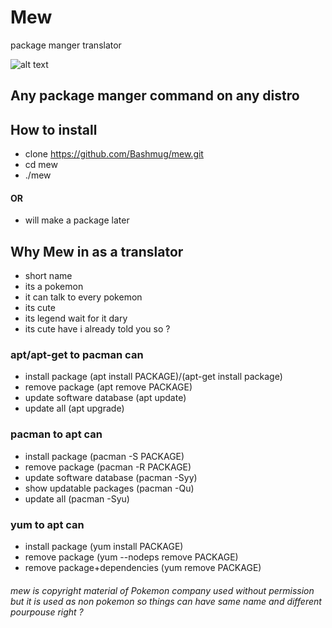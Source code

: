 # Mew
package manger translator

![alt text](https://github.com/Bashmug/mew/blob/master/graphics/logo.png "kind of a logo")

## Any package manger command on any distro

## How to install
 * clone https://github.com/Bashmug/mew.git
 * cd mew
 * ./mew
 #### OR
 * will make a package later

## Why Mew in as a translator
 * short name
 * its a pokemon
 * it can talk to every pokemon
 * its cute
 * its legend wait for it    dary
 * its cute have i already told you so ?

### apt/apt-get to pacman can
* install package (apt install PACKAGE)/(apt-get install package)
* remove package (apt remove PACKAGE)
* update software database (apt update)
* update all (apt upgrade)


### pacman to apt can
* install package (pacman -S PACKAGE)
* remove package (pacman -R PACKAGE)
* update software database (pacman -Syy)
* show updatable packages (pacman -Qu)
* update all (pacman -Syu)

### yum to apt can
* install package (yum install PACKAGE)
* remove package (yum --nodeps remove PACKAGE)
* remove package+dependencies	(yum remove PACKAGE)


###### mew is copyright material of Pokemon company used without permission but it is used as non pokemon so things can have same name and different pourpouse right ?
